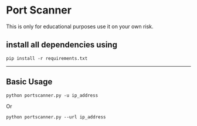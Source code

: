 # Port Scanner

This is only for educational purposes use it on your own risk.

## install all dependencies using
```
pip install -r requirements.txt
```
------------

## Basic Usage
```
python portscanner.py -u ip_address
```
Or
```
python portscanner.py --url ip_address
```
